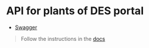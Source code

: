 API for plants of DES portal
============

* [Swagger](https://des-plants.leavingstone.club/swagger)


> Follow the instructions in the [docs](https://gitlab.com/leavingstone/des-docs#plants-api)
